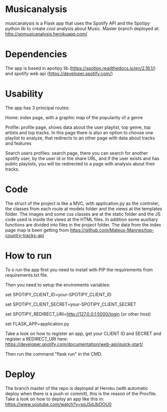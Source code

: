 # Musicanalysis
musicanalysis is a Flask app that uses the Spotify API and the Spotipy python lib to create cool analysis about Music.
Master branch deployed at: http://spmusicanalysis.herokuapp.com/

# Dependencies
The app is based in apotipy lib (https://spotipy.readthedocs.io/en/2.16.1/) and spotify web api (https://developer.spotify.com/)

# Usability
The app has 3 principal routes:

Home: index page, with a graphic map of the popularity of a genre

Profile: profile page, shows data about the user playlist, top genre, top artists and top tracks. In this page there is also an option to choose one playlist to analyze, that redirects to an other page with data about tracks and features

Search users profiles: search page, there you can search for another spotify user, by the user id or the share URL, and if the user exists and has public playlists, you will be redirected to a page with analysis about their tracks.


# Code
The struct of the project is like a MVC, with application.py as the controler, the classes from each route at models folder and the views at the templates folder. The images and some css classes are at the static folder and the JS code used is inside the views at the HTML files. In addition some auxiliary functions are divided into files in the project folder. The data from the index page map is been getting from https://github.com/Mateus-Mannes/top-country-tracks-api


# How to run
To o run the app first you need to install with PIP the requirements from requirements.txt file.

Then you need to setup the enviroments variables:

set SPOTIPY_CLIENT_ID=your-SPOTIPY_CLIENT_ID

set SPOTIPY_CLIENT_SECRET=your-SPOTIPY_CLIENT_SECRET

set SPOTIPY_REDIRECT_URI=http://127.0.0.1:5000/login (or other host)

set FLASK_APP=application.py

Take a look on how to register an app, get your CLIENT ID and SECRET and register a REDIRECT_URI here: https://developer.spotify.com/documentation/web-api/quick-start/

Then run the command "flask run" in the CMD.


# Deploy
The branch master of the repo is deployed at Heroku (with automatic deploy when there is a push or commit), this is the reason of the Procfile. Take a look on how to deploy an app like this in: https://www.youtube.com/watch?v=sqJSdJbOOU0

